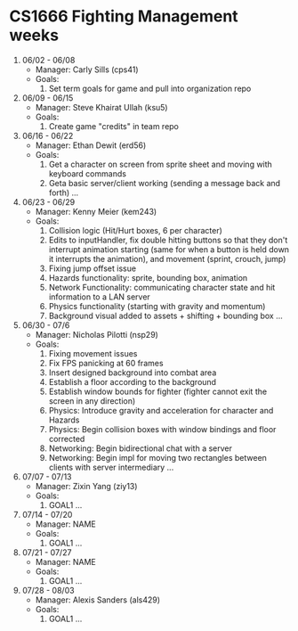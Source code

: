 # CS1666 Fighting Management weeks

1. 06/02 - 06/08
	* Manager: Carly Sills (cps41)
	* Goals:
		1. Set term goals for game and pull into organization repo
2. 06/09 - 06/15
	* Manager: Steve Khairat Ullah (ksu5)
	* Goals:
		1. Create game "credits" in team repo
3. 06/16 - 06/22
	* Manager: Ethan Dewit (erd56)
	* Goals:
		1. Get a character on screen from sprite sheet and moving with keyboard commands
		3. Geta basic server/client working (sending a message back and forth)
		...
4. 06/23 - 06/29
	* Manager: Kenny Meier (kem243)
	* Goals:
		1. Collision logic (Hit/Hurt boxes, 6 per character)
		2. Edits to inputHandler, fix double hitting buttons so that they don't interrupt animation starting (same for when a button is held down it interrupts the animation), and movement (sprint, crouch, jump)
		3. Fixing jump offset issue
		4. Hazards functionality: sprite, bounding box, animation
		5. Network Functionality: communicating character state and hit information to a LAN server
		6. Physics functionality (starting with gravity and momentum)
		7. Background visual added to assets + shifting + bounding box
		...
5. 06/30 - 07/6
	* Manager: Nicholas Pilotti (nsp29)
	* Goals:
		1. Fixing movement issues
		2. Fix FPS panicking at 60 frames
		3. Insert designed background into combat area
		4. Establish a floor according to the background
		5. Establish window bounds for fighter (fighter cannot exit the screen in any direction)
		6. Physics: Introduce gravity and acceleration for character and Hazards
		7. Physics: Begin collision boxes with window bindings and floor corrected
		8. Networking: Begin bidirectional chat with a server
		9. Networking: Begin impl for moving two rectangles between clients with server intermediary
		...
6. 07/07 - 07/13
	* Manager: Zixin Yang (ziy13)
	* Goals:
		1. GOAL1
		...
7. 07/14 - 07/20
	* Manager: NAME
	* Goals:
		1. GOAL1
		...
8. 07/21 - 07/27
	* Manager: NAME
	* Goals:
		1. GOAL1
		...
9. 07/28 - 08/03
	* Manager: Alexis Sanders (als429)
	* Goals:
		1. GOAL1
		...		
